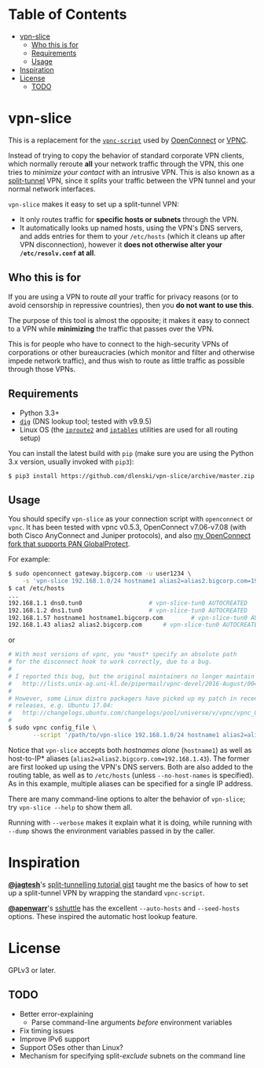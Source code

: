 
Table of Contents
=================

  * [vpn-slice](#vpn-slice)
    * [Who this is for](#who-this-is-for)
    * [Requirements](#requirements)
    * [Usage](#usage)
  * [Inspiration](#inspiration)
  * [License](#license)
    * [TODO](#todo)

# vpn-slice

This is a replacement for the
[`vpnc-script`](http://www.infradead.org/openconnect/vpnc-script.html)
used by [OpenConnect](http://www.infradead.org/openconnect) or
[VPNC](https://www.unix-ag.uni-kl.de/~massar/vpnc).

Instead of trying to copy the behavior of standard corporate VPN clients,
which normally reroute **all** your network traffic through the VPN,
this one tries to _minimize your contact_ with an intrusive VPN.
This is also known as a
[split-tunnel](https://en.wikipedia.org/wiki/Split_tunneling) VPN, since
it splits your traffic between the VPN tunnel and your normal network
interfaces.

`vpn-slice` makes it easy to set up a split-tunnel VPN:

* It only routes traffic for **specific hosts or subnets** through the VPN.
* It automatically looks up named hosts, using the VPN's DNS servers,
  and adds entries for them to your `/etc/hosts` (which it cleans up
  after VPN disconnection), however it **does not otherwise alter your
  `/etc/resolv.conf` at all**.

## Who this is for

If you are using a VPN to route *all* your traffic for privacy reasons
(or to avoid censorship in repressive countries), then you **do not want
to use this**.

The purpose of this tool is almost the opposite; it makes it easy to
connect to a VPN while **minimizing** the traffic that passes over the
VPN.

This is for people who have to connect to the high-security VPNs of
corporations or other bureaucracies (which monitor and filter and
otherwise impede network traffic), and thus wish to route as little
traffic as possible through those VPNs.

## Requirements

* Python 3.3+
* [`dig`](https://en.wikipedia.org/wiki/Dig_(command)) (DNS lookup
  tool; tested with v9.9.5)
* Linux OS (the [`iproute2`](https://en.wikipedia.org/wiki/iproute2)
  and [`iptables`](http://en.wikipedia.org/wiki/iptables) utilities
  are used for all routing setup)

You can install the latest build with `pip` (make sure you are using
the Python 3.x version, usually invoked with `pip3`):

    $ pip3 install https://github.com/dlenski/vpn-slice/archive/master.zip

## Usage

You should specify `vpn-slice` as your connection script with
`openconnect` or `vpnc`. It has been tested with vpnc v0.5.3, OpenConnect
v7.06-v7.08 (with both Cisco AnyConnect and Juniper protocols), and also
[my OpenConnect fork that supports PAN GlobalProtect](//github.com/dlenski/openconnect-gp).

For example:

```sh
$ sudo openconnect gateway.bigcorp.com -u user1234 \
    -s 'vpn-slice 192.168.1.0/24 hostname1 alias2=alias2.bigcorp.com=192.168.1.43'
$ cat /etc/hosts
...
192.168.1.1 dns0.tun0					# vpn-slice-tun0 AUTOCREATED
192.168.1.2 dns1.tun0					# vpn-slice-tun0 AUTOCREATED
192.168.1.57 hostname1 hostname1.bigcorp.com		# vpn-slice-tun0 AUTOCREATED
192.168.1.43 alias2 alias2.bigcorp.com		# vpn-slice-tun0 AUTOCREATED
```

or

```sh
# With most versions of vpnc, you *must* specify an absolute path
# for the disconnect hook to work correctly, due to a bug.
#
# I reported this bug, but the original maintainers no longer maintain vpnc.
#   http://lists.unix-ag.uni-kl.de/pipermail/vpnc-devel/2016-August/004199.html
#
# However, some Linux distro packagers have picked up my patch in recent
# releases, e.g. Ubuntu 17.04:
#   http://changelogs.ubuntu.com/changelogs/pool/universe/v/vpnc/vpnc_0.5.3r550-3/changelog
#
$ sudo vpnc config_file \
       --script '/path/to/vpn-slice 192.168.1.0/24 hostname1 alias2=alias2.bigcorp.com=192.168.1.43'
```

Notice that `vpn-slice` accepts both *hostnames alone* (`hostname1`) as well as
host-to-IP* aliases (`alias2=alias2.bigcorp.com=192.168.1.43`). The former are first looked up using the
VPN's DNS servers. Both are also added to the routing table, as well as to
`/etc/hosts` (unless `--no-host-names` is specified). As in this
example, multiple aliases can be specified for a single IP address.

There are many command-line options to alter the behavior of
`vpn-slice`; try `vpn-slice --help` to show them all.

Running with `--verbose` makes it explain what it is doing, while running with
`--dump` shows the environment variables passed in by the caller.

# Inspiration

[**@jagtesh**](https://github.com/jagtesh)'s
[split-tunnelling tutorial gist](https://gist.github.com/jagtesh/5531300) taught me the
basics of how to set up a split-tunnel VPN by wrapping the standard `vpnc-script`.

[**@apenwarr**](https://github.com/apenwarr)'s
[sshuttle](https://github.com/apenwarr/sshuttle) has the excellent
`--auto-hosts` and `--seed-hosts` options. These inspired the
automatic host lookup feature.

# License

GPLv3 or later.

## TODO

* Better error-explaining
  * Parse command-line arguments _before_ environment variables
* Fix timing issues
* Improve IPv6 support
* Support OSes other than Linux?
* Mechanism for specifying split-_exclude_ subnets on the command line
